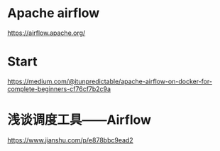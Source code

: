 # Apache airflow  
https://airflow.apache.org/   

#  Start  
https://medium.com/@itunpredictable/apache-airflow-on-docker-for-complete-beginners-cf76cf7b2c9a   




#  浅谈调度工具——Airflow
https://www.jianshu.com/p/e878bbc9ead2   

